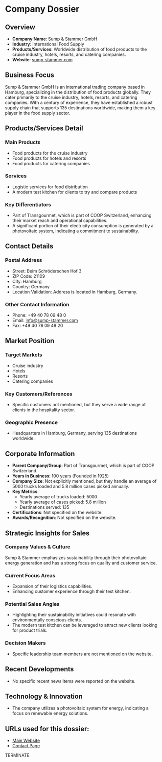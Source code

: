 # Company Dossier

## Overview
- **Company Name**: Sump & Stammer GmbH
- **Industry**: International Food Supply
- **Products/Services**: Worldwide distribution of food products to the cruise industry, hotels, resorts, and catering companies.
- **Website**: [sump-stammer.com](https://sump-stammer.com)

## Business Focus
Sump & Stammer GmbH is an international trading company based in Hamburg, specializing in the distribution of food products globally. They cater primarily to the cruise industry, hotels, resorts, and catering companies. With a century of experience, they have established a robust supply chain that supports 135 destinations worldwide, making them a key player in the food supply sector.

## Products/Services Detail
### Main Products
- Food products for the cruise industry
- Food products for hotels and resorts
- Food products for catering companies

### Services
- Logistic services for food distribution
- A modern test kitchen for clients to try and compare products

### Key Differentiators
- Part of Transgourmet, which is part of COOP Switzerland, enhancing their market reach and operational capabilities.
- A significant portion of their electricity consumption is generated by a photovoltaic system, indicating a commitment to sustainability.

## Contact Details
### Postal Address
- Street: Beim Schröderschen Hof 3
- ZIP Code: 21109
- City: Hamburg
- Country: Germany
- Location Validation: Address is located in Hamburg, Germany.

### Other Contact Information
- Phone: +49 40 78 09 48 0
- Email: info@sump-stammer.com
- Fax: +49 40 78 09 48 20

## Market Position
### Target Markets
- Cruise industry
- Hotels
- Resorts
- Catering companies

### Key Customers/References
- Specific customers not mentioned, but they serve a wide range of clients in the hospitality sector.

### Geographic Presence
- Headquarters in Hamburg, Germany, serving 135 destinations worldwide.

## Corporate Information
- **Parent Company/Group**: Part of Transgourmet, which is part of COOP Switzerland.
- **Years in Business**: 100 years (Founded in 1925)
- **Company Size**: Not explicitly mentioned, but they handle an average of 5000 trucks loaded and 5.8 million cases picked annually.
- **Key Metrics**: 
  - Yearly average of trucks loaded: 5000
  - Yearly average of cases picked: 5.8 million
  - Destinations served: 135
- **Certifications**: Not specified on the website.
- **Awards/Recognition**: Not specified on the website.

## Strategic Insights for Sales
### Company Values & Culture
Sump & Stammer emphasizes sustainability through their photovoltaic energy generation and has a strong focus on quality and customer service.

### Current Focus Areas
- Expansion of their logistics capabilities.
- Enhancing customer experience through their test kitchen.

### Potential Sales Angles
- Highlighting their sustainability initiatives could resonate with environmentally conscious clients.
- The modern test kitchen can be leveraged to attract new clients looking for product trials.

### Decision Makers
- Specific leadership team members are not mentioned on the website.

## Recent Developments
- No specific recent news items were reported on the website.

## Technology & Innovation
- The company utilizes a photovoltaic system for energy, indicating a focus on renewable energy solutions.

## URLs used for this dossier:
- [Main Website](https://sump-stammer.com)
- [Contact Page](https://sump-stammer.com/contact)

TERMINATE